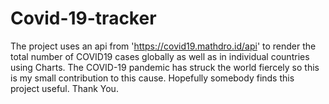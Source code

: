 # Covid-19-tracker
 The project uses an api from 'https://covid19.mathdro.id/api' to render the total number of COVID19 cases globally as well as in individual countries using Charts. The COVID-19 pandemic has struck the world fiercely so this is my small contribution to this cause. Hopefully somebody finds this project useful.  Thank You.
